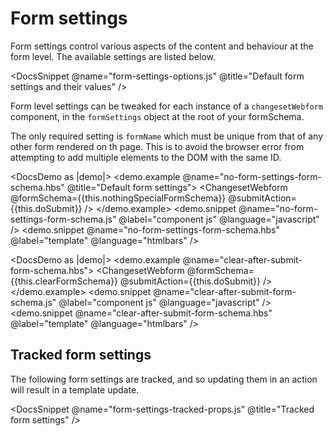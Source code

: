 # Form settings

Form settings control various aspects of the content and behaviour at the form level. The available settings are listed below.

<DocsSnippet @name="form-settings-options.js" @title="Default form settings and their values" />

Form level settings can be tweaked for each instance of a `changesetWebform` component, in the `formSettings` object at the root of your formSchema.

The only required setting is `formName` which must be unique from that of any other form rendered on th page. This is to avoid the browser error from attempting to add multiple elements to the DOM with the same ID.

<DocsDemo as |demo|>
  <demo.example @name="no-form-settings-form-schema.hbs" @title="Default form settings">
    <ChangesetWebform @formSchema={{this.nothingSpecialFormSchema}} @submitAction={{this.doSubmit}} />
  </demo.example>
  <demo.snippet @name="no-form-settings-form-schema.js" @label="component js" @language="javascript" />
  <demo.snippet @name="no-form-settings-form-schema.hbs" @label="template" @language="htmlbars" />
</DocsDemo>



<DocsDemo as |demo|>
  <demo.example @name="clear-after-submit-form-schema.hbs">
    <ChangesetWebform @formSchema={{this.clearFormSchema}} @submitAction={{this.doSubmit}} />
  </demo.example>
  <demo.snippet @name="clear-after-submit-form-schema.js" @label="component js" @language="javascript" />
  <demo.snippet @name="clear-after-submit-form-schema.hbs" @label="template" @language="htmlbars" />
</DocsDemo>

## Tracked form settings

The following form settings are tracked, and so updating them in an action will result in a template update. 

<DocsSnippet @name="form-settings-tracked-props.js" @title="Tracked form settings" />


